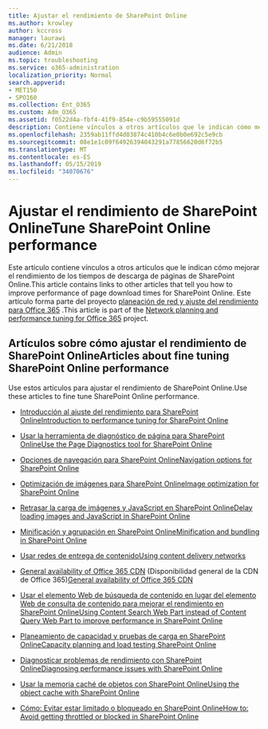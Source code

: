 ```yaml
---
title: Ajustar el rendimiento de SharePoint Online
ms.author: krowley
author: kccross
manager: laurawi
ms.date: 6/21/2018
audience: Admin
ms.topic: troubleshooting
ms.service: o365-administration
localization_priority: Normal
search.appverid:
- MET150
- SPO160
ms.collection: Ent_O365
ms.custom: Adm_O365
ms.assetid: f0522d4a-fbf4-41f9-854e-c9b59555091d
description: Contiene vínculos a otros artículos que le indican cómo mejorar el rendimiento de los tiempos de descarga de páginas de SharePoint Online.
ms.openlocfilehash: 2359ab11ffd4d03874c410b4c6e0b0e692c5e9cb
ms.sourcegitcommit: 08e1e1c09f64926394043291a77856620d6f72b5
ms.translationtype: MT
ms.contentlocale: es-ES
ms.lasthandoff: 05/15/2019
ms.locfileid: "34070676"
---
```

# <a name="tune-sharepoint-online-performance"></a><span data-ttu-id="6e384-103">Ajustar el rendimiento de SharePoint Online</span><span class="sxs-lookup"><span data-stu-id="6e384-103">Tune SharePoint Online performance</span></span>

<span data-ttu-id="6e384-104">Este artículo contiene vínculos a otros artículos que le indican cómo mejorar el rendimiento de los tiempos de descarga de páginas de SharePoint Online.</span><span class="sxs-lookup"><span data-stu-id="6e384-104">This article contains links to other articles that tell you how to improve performance of page download times for SharePoint Online.</span></span> <span data-ttu-id="6e384-105">Este artículo forma parte del proyecto [planeación de red y ajuste del rendimiento para Office 365](https://aka.ms/tune) .</span><span class="sxs-lookup"><span data-stu-id="6e384-105">This article is part of the [Network planning and performance tuning for Office 365](https://aka.ms/tune) project.</span></span>
   
## <a name="articles-about-fine-tuning-sharepoint-online-performance"></a><span data-ttu-id="6e384-106">Artículos sobre cómo ajustar el rendimiento de SharePoint Online</span><span class="sxs-lookup"><span data-stu-id="6e384-106">Articles about fine tuning SharePoint Online performance</span></span>

<span data-ttu-id="6e384-107">Use estos artículos para ajustar el rendimiento de SharePoint Online.</span><span class="sxs-lookup"><span data-stu-id="6e384-107">Use these articles to fine tune SharePoint Online performance.</span></span>
  
- [<span data-ttu-id="6e384-108">Introducción al ajuste del rendimiento para SharePoint Online</span><span class="sxs-lookup"><span data-stu-id="6e384-108">Introduction to performance tuning for SharePoint Online</span></span>](introduction-to-performance-tuning-for-sharepoint-online.md)
    
- [<span data-ttu-id="6e384-109">Usar la herramienta de diagnóstico de página para SharePoint Online</span><span class="sxs-lookup"><span data-stu-id="6e384-109">Use the Page Diagnostics tool for SharePoint Online</span></span>](page-diagnostics-for-spo.md)
    
- [<span data-ttu-id="6e384-110">Opciones de navegación para SharePoint Online</span><span class="sxs-lookup"><span data-stu-id="6e384-110">Navigation options for SharePoint Online</span></span>](navigation-options-for-sharepoint-online.md)
    
- [<span data-ttu-id="6e384-111">Optimización de imágenes para SharePoint Online</span><span class="sxs-lookup"><span data-stu-id="6e384-111">Image optimization for SharePoint Online</span></span>](image-optimization-for-sharepoint-online.md)
    
- [<span data-ttu-id="6e384-112">Retrasar la carga de imágenes y JavaScript en SharePoint Online</span><span class="sxs-lookup"><span data-stu-id="6e384-112">Delay loading images and JavaScript in SharePoint Online</span></span>](delay-loading-images-and-javascript-in-sharepoint-online.md)
    
- [<span data-ttu-id="6e384-113">Minificación y agrupación en SharePoint Online</span><span class="sxs-lookup"><span data-stu-id="6e384-113">Minification and bundling in SharePoint Online</span></span>](minification-and-bundling-in-sharepoint-online.md)
    
- [<span data-ttu-id="6e384-114">Usar redes de entrega de contenido</span><span class="sxs-lookup"><span data-stu-id="6e384-114">Using content delivery networks</span></span>](using-content-delivery-networks-with-sharepoint-online.md)
    
 - <span data-ttu-id="6e384-115">[General availability of Office 365 CDN](https://dev.office.com/blogs/general-availability-of-office-365-cdn) (Disponibilidad general de la CDN de Office 365)</span><span class="sxs-lookup"><span data-stu-id="6e384-115">[General availability of Office 365 CDN](https://dev.office.com/blogs/general-availability-of-office-365-cdn)</span></span>
    
- [<span data-ttu-id="6e384-116">Usar el elemento Web de búsqueda de contenido en lugar del elemento Web de consulta de contenido para mejorar el rendimiento en SharePoint Online</span><span class="sxs-lookup"><span data-stu-id="6e384-116">Using Content Search Web Part instead of Content Query Web Part to improve performance in SharePoint Online</span></span>](using-content-search-web-part-instead-of-content-query-web-part-to-improve-perfo.md)
    
- [<span data-ttu-id="6e384-117">Planeamiento de capacidad y pruebas de carga en SharePoint Online</span><span class="sxs-lookup"><span data-stu-id="6e384-117">Capacity planning and load testing SharePoint Online</span></span>](capacity-planning-and-load-testing-sharepoint-online.md)
    
- [<span data-ttu-id="6e384-118">Diagnosticar problemas de rendimiento con SharePoint Online</span><span class="sxs-lookup"><span data-stu-id="6e384-118">Diagnosing performance issues with SharePoint Online</span></span>](diagnosing-performance-issues-with-sharepoint-online.md)
    
- [<span data-ttu-id="6e384-119">Usar la memoria caché de objetos con SharePoint Online</span><span class="sxs-lookup"><span data-stu-id="6e384-119">Using the object cache with SharePoint Online</span></span>](using-the-object-cache-with-sharepoint-online.md)
    
- [<span data-ttu-id="6e384-120">Cómo: Evitar estar limitado o bloqueado en SharePoint Online</span><span class="sxs-lookup"><span data-stu-id="6e384-120">How to: Avoid getting throttled or blocked in SharePoint Online</span></span>](https://msdn.microsoft.com/en-us/library/office/dn889829.aspx)
    

